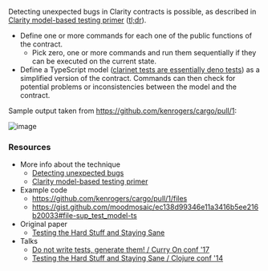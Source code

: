 Detecting unexpected bugs in Clarity contracts is possible, as described in [Clarity model-based testing primer](https://blog.nikosbaxevanis.com/2022/03/15/clarity-clarity-model-based-testing-primer) ([tl;dr](https://blog.nikosbaxevanis.com/2022/03/15/clarity-clarity-model-based-testing-primer/#summary)).

* Define one or more commands for each one of the public functions of the contract.
  * Pick zero, one or more commands and run them sequentially if they can be executed on the current state.
* Define a TypeScript model ([clarinet tests are essentially deno tests](https://blog.nikosbaxevanis.com/2022/03/05/clarity-property-based-testing-primer/#internals)) as a simplified version of the contract. Commands can then check for potential problems or inconsistencies between the model and the contract.

Sample output taken from https://github.com/kenrogers/cargo/pull/1:

![image](https://user-images.githubusercontent.com/287532/164042854-66b780a4-fdcf-4147-861e-0ece51a4c1f1.png)

### Resources

* More info about the technique
  * [Detecting unexpected bugs](https://github.com/kenrogers/cargo/pull/1)
  * [Clarity model-based testing primer](https://blog.nikosbaxevanis.com/2022/03/15/clarity-clarity-model-based-testing-primer)
* Example code
  * https://github.com/kenrogers/cargo/pull/1/files
  * https://gist.github.com/moodmosaic/ec138d99346e11a3416b5ee216b20033#file-sup_test_model-ts
* Original paper
  * [Testing the Hard Stuff and Staying Sane](https://www.cs.tufts.edu/~nr/cs257/archive/john-hughes/quviq-testing.pdf)
* Talks
  * [Do not write tests, generate them! / Curry On conf '17](https://www.youtube.com/watch?v=hXnS_Xjwk2Y)
  * [Testing the Hard Stuff and Staying Sane / Clojure conf '14](https://www.youtube.com/watch?v=zi0rHwfiX1Q)

